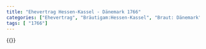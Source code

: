 ```yaml
---
title: "Ehevertrag Hessen-Kassel - Dänemark 1766"
categories: ["Ehevertrag", "Bräutigam:Hessen-Kassel", "Braut: Dänemark", "Eheschließung vollzogen?:Ja", "verschiedenkonfessionelle Ehe?:Ja", "Dynastie Bräutigam:Hessen (Kassel)", "Akteur Bräutigam:Welfen", "Akteur Braut:Oldenburg (Dänemark)", "Textbezug?:ja", "Ständisch?:nein", "Ratifikation?:nein", "Sonstiges?:nein", "Bräutigam:Hessen-Kassel", "Braut: Dänemark"]
tags: [ "1766"]
---
```

<!--more-->
{{<v151>}}